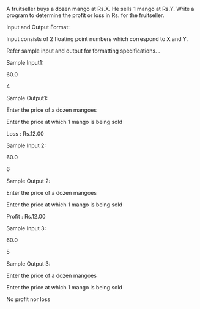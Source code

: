 A fruitseller buys a dozen mango at Rs.X. He sells 1 mango at Rs.Y. Write a program to determine the profit or loss in Rs. for the fruitseller.

 Input and Output Format:

Input consists of 2 floating point numbers which correspond to X and Y.

Refer sample input and output for formatting specifications. .

 Sample Input1:

60.0

4

Sample Output1:

Enter the price of a dozen mangoes

Enter the price at which 1 mango is being sold

Loss : Rs.12.00

Sample Input 2:

60.0

6

Sample Output 2:

Enter the price of a dozen mangoes

Enter the price at which 1 mango is being sold

Profit : Rs.12.00

Sample Input 3:

60.0

5

Sample Output 3:

Enter the price of a dozen mangoes

Enter the price at which 1 mango is being sold

No profit nor loss
